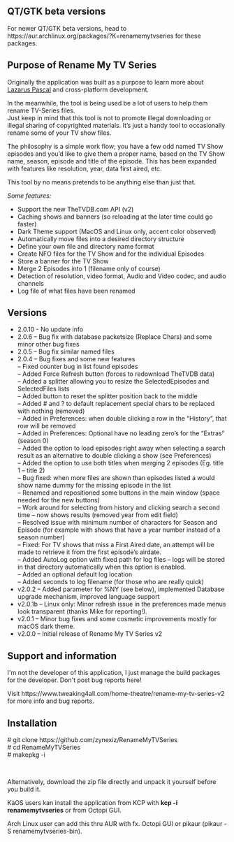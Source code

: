 <h2>QT/GTK beta versions</h2>
<p>For newer QT/GTK beta versions, head to https://aur.archlinux.org/packages/?K=renamemytvseries for these packages.</p>
<h2>Purpose of Rename My TV Series</h2>
<p>Originally the application was built as a purpose to learn more about <a title="Lazarus Pascal - Free, Delphi 7 like, developers environment" href="https://www.lazarus-ide.org/">Lazarus Pascal</a> and cross-platform development.</p>
<p>In the meanwhile, the tool is being used be a lot of users to help them rename TV-Series files.<br />
Just keep in mind that this tool is not to promote illegal downloading or illegal sharing of copyrighted materials. It&#8217;s just a handy tool to occasionally rename some of your TV show files.</p>
<p>The philosophy is a simple work flow; you have a few odd named TV Show episodes and you&#8217;d like to give them a proper name, based on the TV Show name, season, episode and title of the episode. This has been expanded with features like resolution, year, data first aired, etc.</p>
<p>This tool by no means pretends to be anything else than just that.</p>
<p><em>Some features:</em></p>
<ul>
<li>Support the new TheTVDB.com API (v2)</li>
<li>Caching shows and banners (so reloading at the later time could go faster)</li>
<li>Dark Theme support (MacOS and Linux only, accent color observed)</li>
<li>Automatically move files into a desired directory structure</li>
<li>Define your own file and directory name format</li>
<li>Create NFO files for the TV Show and for the individual Episodes</li>
<li>Store a banner for the TV Show</li>
<li>Merge 2 Episodes into 1 (filename only of course)</li>
<li>Detection of resolution, video format, Audio and Video codec, and audio channels</li>
<li>Log file of what files have been renamed</li>
</ul>

<h2>Versions</h2>
<ul>
  <li>2.0.10 - No update info</li>
  <li>2.0.6 – Bug fix with database packetsize (Replace Chars) and some minor other bug fixes</li>
  <li>2.0.5 – Bug fix similar named files<br>
  <li>2.0.4 – Bug fixes and some new features<br>
    – Fixed counter bug in list found episodes<br>
    – Added Force Refresh button (forces to redownload TheTVDB data)<br>
    – Added a splitter allowing you to resize the SelectedEpisodes and SelectedFiles lists<br>
    – Added button to reset the splitter position back to the middle<br>
    – Added # and ? to default replacement special chars to be replaced with nothing (removed)<br>
    – Added in Preferences: when double clicking a row in the “History”, that row will be removed<br>
    – Added in Preferences: Optional have no leading zero’s for the “Extras” (season 0)<br>
    – Added the option to load episodes right away when selecting a search result as an alternative to double clicking a show (see Preferences)<br>
    – Added the option to use both titles when merging 2 episodes (Eg. title 1 – title 2)<br>
    – Bug fixed: when more files are shown than episodes listed a would show name dummy for the missing episode in the list<br>
    – Renamed and repositioned some buttons in the main window (space needed for the new buttons)<br>
    – Work around for selecting from history and clicking search a second time – now shows results (removed year from edit field)<br>
    – Resolved issue with minimum number of characters for Season and Episode (for example with shows that have a year number instead of a season number)<br>
    – Fixed: For TV shows that miss a First Aired date, an attempt will be made to retrieve it from the first episode’s airdate.<br>
    – Added AutoLog option with fixed path for log files – logs will be stored in that directory automatically when this option is enabled.<br>
    – Added an optional default log location<br>
    – Added seconds to log filename (for those who are really quick)</li>
  <li>v2.0.2 – Added parameter for %NY (see below), implemented Database upgrade mechanism, improved language support</li>
  <li>v2.0.1b – Linux only: Minor refresh issue in the preferences made menus look transparent (thanks Mike for reporting!).</li>
  <li>v2.0.1 – Minor bug fixes and some cosmetic improvements mostly for macOS dark theme.</li>
  <li>v2.0.0 – Initial release of Rename My TV Series v2</li>
</ul>

<h2>Support and information</h2>
<p>I'm not the developer of this application, I just manage the build packages for the developer. Don't post bug reports here!</p>
<p>Visit https://www.tweaking4all.com/home-theatre/rename-my-tv-series-v2 for more info and bug reports.</p>

<h2>Installation</h2>
<p># git clone https://github.com/zynexiz/RenameMyTVSeries<br>
# cd RenameMyTVSeries<br>
# makepkg -i
</p><br>

<p>Alternatively, download the zip file directly and unpack it yourself before you build it.</p>
<p>KaOS users kan install the application from KCP with <b>kcp -i renamemytvseries</b> or from Octopi GUI.</p>
<p>Arch Linux user can add this thru AUR with fx. Octopi GUI or pikaur (pikaur -S renamemytvseries-bin).</p>
